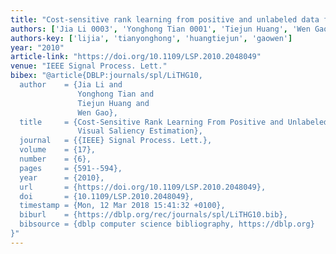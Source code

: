 ```yaml
---
title: "Cost-sensitive rank learning from positive and unlabeled data for visual saliency estimation"
authors: ['Jia Li 0003', 'Yonghong Tian 0001', 'Tiejun Huang', 'Wen Gao 0001']
authors-key: ['lijia', 'tianyonghong', 'huangtiejun', 'gaowen']
year: "2010"
article-link: "https://doi.org/10.1109/LSP.2010.2048049"
venue: "IEEE Signal Process. Lett."
bibex: "@article{DBLP:journals/spl/LiTHG10,
  author    = {Jia Li and
               Yonghong Tian and
               Tiejun Huang and
               Wen Gao},
  title     = {Cost-Sensitive Rank Learning From Positive and Unlabeled Data for
               Visual Saliency Estimation},
  journal   = {{IEEE} Signal Process. Lett.},
  volume    = {17},
  number    = {6},
  pages     = {591--594},
  year      = {2010},
  url       = {https://doi.org/10.1109/LSP.2010.2048049},
  doi       = {10.1109/LSP.2010.2048049},
  timestamp = {Mon, 12 Mar 2018 15:41:32 +0100},
  biburl    = {https://dblp.org/rec/journals/spl/LiTHG10.bib},
  bibsource = {dblp computer science bibliography, https://dblp.org}
}"
---
```

